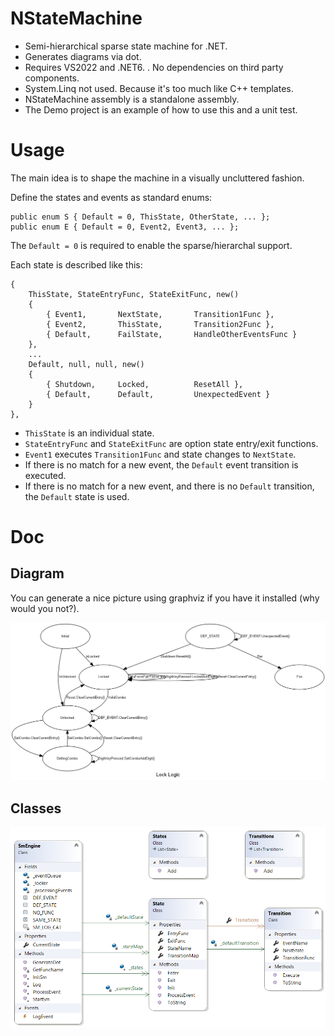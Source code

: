 # NStateMachine
- Semi-hierarchical sparse state machine for .NET.
- Generates diagrams via dot.
- Requires VS2022 and .NET6.
. No dependencies on third party components.
- System.Linq not used. Because it's too much like C++ templates.
- NStateMachine assembly is a standalone assembly.
- The Demo project is an example of how to use this and a unit test.


# Usage

The main idea is to shape the machine in a visually uncluttered fashion.


Define the states and events as standard enums:
```
public enum S { Default = 0, ThisState, OtherState, ... };
public enum E { Default = 0, Event2, Event3, ... };
```
The `Default = 0` is required to enable the sparse/hierarchal support.

Each state is described like this:
```
{ 
    ThisState, StateEntryFunc, StateExitFunc, new()
    {
        { Event1,       NextState,       Transition1Func },
        { Event2,       ThisState,       Transition2Func },
        { Default,      FailState,       HandleOtherEventsFunc }
    },
    ...
    Default, null, null, new()
    {
        { Shutdown,     Locked,          ResetAll },
        { Default,      Default,         UnexpectedEvent }
    }
},
```

- `ThisState` is an individual state.
- `StateEntryFunc` and `StateExitFunc` are option state entry/exit functions.
- `Event1` executes `Transition1Func` and state changes to `NextState`.
- If there is no match for a new event, the `Default` event transition is executed.
- If there is no match for a new event, and there is no `Default` transition, the `Default` state is used.


# Doc

## Diagram
You can generate a nice picture using graphviz if you have it installed (why would you not?).

![SM](Demo/Lock.png)

## Classes
![Class diagram](ClassDiagram.png)
